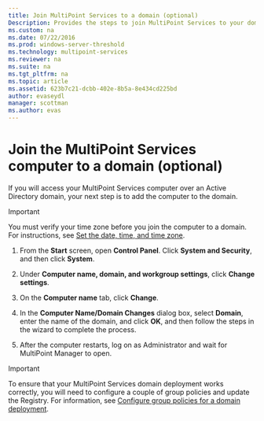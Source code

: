```yaml
---
title: Join MultiPoint Services to a domain (optional)
Description: Provides the steps to join MultiPoint Services to your domain
ms.custom: na
ms.date: 07/22/2016
ms.prod: windows-server-threshold
ms.technology: multipoint-services
ms.reviewer: na
ms.suite: na
ms.tgt_pltfrm: na
ms.topic: article
ms.assetid: 623b7c21-dcbb-402e-8b5a-8e434cd225bd
author: evaseydl
manager: scottman
ms.author: evas
---
```

# Join the MultiPoint Services computer to a domain (optional)
If you will access your MultiPoint Services computer over an Active Directory domain, your next step is to add the computer to the domain.  
  
> [!IMPORTANT]  
> You must verify your time zone before you join the computer to a domain. For instructions, see [Set the date, time, and time zone](Set-the-date--time--and-time-zone.md).  
   
1.  From the **Start** screen, open **Control Panel**. Click **System and Security**, and then click **System**.  
  
2.  Under **Computer name, domain, and workgroup settings**, click **Change settings**.  
  
3.  On the **Computer name** tab, click **Change**.  
  
4.  In the **Computer Name/Domain Changes** dialog box, select **Domain**, enter the name of the domain, and click **OK**, and then follow the steps in the wizard to complete the process.  
  
5.  After the computer restarts, log on as Administrator and wait for MultiPoint Manager to open.  
  
> [!IMPORTANT]  
> To ensure that your MultiPoint Services domain deployment works correctly, you will need to configure a couple of group policies and update the Registry. For information, see [Configure group policies for a domain deployment](https://technet.microsoft.com/library/dn265982.aspx).  